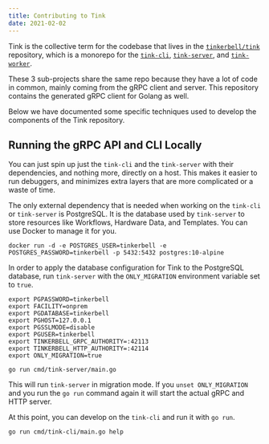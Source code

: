```yaml
---
title: Contributing to Tink
date: 2021-02-02
---
```


Tink is the collective term for the codebase that lives in the [`tinkerbell/tink`](https://github.com/tinkerbell/tink) repository, which is a monorepo for the [`tink-cli`](/services/tink-cli), [`tink-server`](/services/tink-server), and [`tink-worker`](/services/tink-worker).

These 3 sub-projects share the same repo because they have a lot of code in common, mainly coming from the gRPC client and server. This repository contains the generated gRPC client for Golang as well.

Below we have documented some specific techniques used to develop the components of the Tink repository.

## Running the gRPC API and CLI Locally

You can just spin up just the `tink-cli` and the `tink-server` with their dependencies, and nothing more, directly on a host. This makes it easier to run debuggers, and minimizes extra layers that are more complicated or a waste of time.

The only external dependency that is needed when working on the `tink-cli` or `tink-server` is PostgreSQL. It is the database used by `tink-server` to store resources like Workflows, Hardware Data, and Templates. You can use Docker to manage it for you.

```terminal
docker run -d -e POSTGRES_USER=tinkerbell -e POSTGRES_PASSWORD=tinkerbell -p 5432:5432 postgres:10-alpine
```

In order to apply the database configuration for Tink to the PostgreSQL database, run `tink-server` with the `ONLY_MIGRATION` environment variable set to `true`.

```terminal
export PGPASSWORD=tinkerbell
export FACILITY=onprem
export PGDATABASE=tinkerbell
export PGHOST=127.0.0.1
export PGSSLMODE=disable
export PGUSER=tinkerbell
export TINKERBELL_GRPC_AUTHORITY=:42113
export TINKERBELL_HTTP_AUTHORITY=:42114
export ONLY_MIGRATION=true

go run cmd/tink-server/main.go
```

This will run `tink-server` in migration mode. If you `unset ONLY_MIGRATION` and you run the `go run` command again it will start the actual gRPC and HTTP server.

At this point, you can develop on the `tink-cli` and run it with `go run`.

```terminal
go run cmd/tink-cli/main.go help
```
